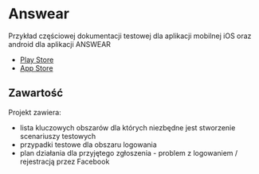# Answear
Przykład częściowej dokumentacji testowej dla aplikacji mobilnej iOS oraz android dla aplikacji ANSWEAR
- [Play Store](https://play.google.com/store/apps/details?id=com.answear.app.new&hl=pl&gl=US)
- [App Store](https://apps.apple.com/us/app/answear-online-fashion-shop/id1500890927)

## Zawartość
Projekt zawiera:
- lista kluczowych obszarów dla których niezbędne jest stworzenie scenariuszy testowych
- przypadki testowe dla obszaru logowania
- plan działania dla przyjętego zgłoszenia - problem z logowaniem / rejestracją przez Facebook 
